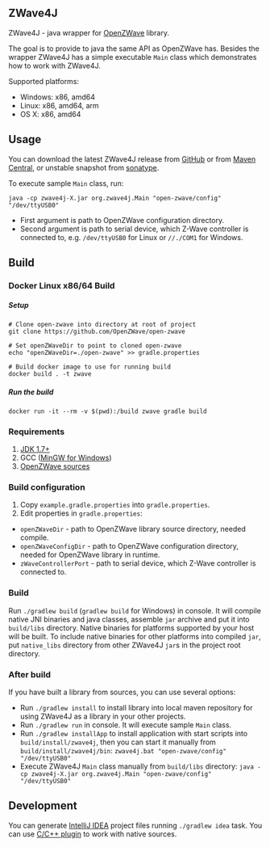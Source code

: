 ## ZWave4J
ZWave4J - java wrapper for [OpenZWave](https://github.com/OpenZWave/open-zwave) library.

The goal is to provide to java the same API as OpenZWave has.
Besides the wrapper ZWave4J has a simple executable `Main` class which demonstrates how to work with ZWave4J.

Supported platforms:

* Windows: x86, amd64
* Linux: x86, amd64, arm
* OS X: x86, amd64

## Usage

You can download the latest ZWave4J release from [GitHub](https://github.com/zgmnkv/zwave4j/releases)
or from [Maven Central](http://search.maven.org/#search%7Cga%7C1%7Ca%3A%22zwave4j%22),
or unstable snapshot from [sonatype](https://oss.sonatype.org/content/repositories/snapshots/com/github/zgmnkv/zwave4j/).

To execute sample `Main` class, run:

```java -cp zwave4j-X.jar org.zwave4j.Main "open-zwave/config" "/dev/ttyUSB0"```

* First argument is path to OpenZWave configuration directory.
* Second argument is path to serial device, which Z-Wave controller is connected to, e.g. `/dev/ttyUSB0` for Linux or `//./COM1` for Windows.

## Build

### Docker Linux x86/64 Build

##### Setup

~~~
# Clone open-zwave into directory at root of project
git clone https://github.com/OpenZWave/open-zwave

# Set openZWaveDir to point to cloned open-zwave
echo "openZWaveDir=./open-zwave" >> gradle.properties

# Build docker image to use for running build
docker build . -t zwave
~~~

##### Run the build
~~~
docker run -it --rm -v $(pwd):/build zwave gradle build
~~~

### Requirements

1. [JDK 1.7+](http://www.oracle.com/technetwork/java/javase/downloads/index.html)
2. GCC ([MinGW for Windows](https://sourceforge.net/projects/mingwbuilds/))
3. [OpenZWave sources](https://github.com/OpenZWave/open-zwave)

### Build configuration

1. Copy `example.gradle.properties` into `gradle.properties`.
2. Edit properties in `gradle.properties`:
  * `openZWaveDir` - path to OpenZWave library source directory, needed compile.
  * `openZWaveConfigDir` - path to OpenZWave configuration directory, needed for OpenZWave library in runtime.
  * `zWaveControllerPort` - path to serial device, which Z-Wave controller is connected to.

### Build

Run `./gradlew build` (`gradlew build` for Windows) in console.
It will compile native JNI binaries and java classes, assemble `jar` archive and put it into `build/libs` directory.
Native binaries for platforms supported by your host will be built.
To include native binaries for other platforms into compiled `jar`, put `native_libs` directory from other ZWave4J `jar`s in the project root directory.

### After build

If you have built a library from sources, you can use several options:

* Run `./gradlew install` to install library into local maven repository for using ZWave4J as a library in your other projects.
* Run `./gradlew run` in console. It will execute sample `Main` class.
* Run `./gradlew installApp` to install application with start scripts into `build/install/zwave4j`, then you can start it manually from `build/install/zwave4j/bin`:
  ```zwave4j.bat "open-zwave/config" "/dev/ttyUSB0"```
* Execute ZWave4J `Main` class manually from `build/libs` directory:
  ```java -cp zwave4j-X.jar org.zwave4j.Main "open-zwave/config" "/dev/ttyUSB0"```

## Development

You can generate [IntelliJ IDEA](https://www.jetbrains.com/idea/) project files running `./gradlew idea` task.
You can use [C/C++ plugin](https://plugins.jetbrains.com/plugin/?id=1373) to work with native sources.
